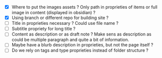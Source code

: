 - [x] Where to put the images assets ? Only path in proprieties of items or full image in content (displayed in obsidian) ?
 - [x] Using branch or different repo for building site ?
 - [ ] Title in proprieties necessary ? Could use file name ?
 - [ ] Subtitle propriety for long title ?
 - [ ] Content as description or as draft note ? Make sens as description as could be multiple paragraph and quite a bit of information.
 - [ ] Maybe have a blurb description in proprieties, but not the page itself ?
 - [ ] Do we rely on tags and type proprieties instead of folder structure ?